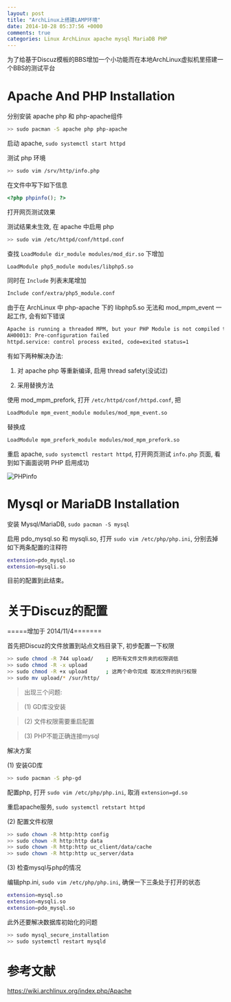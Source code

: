 ```yaml
---
layout: post
title: "ArchLinux上搭建LAMP环境"
date: 2014-10-28 05:37:56 +0000
comments: true
categories: Linux ArchLinux apache mysql MariaDB PHP
---
```


为了给基于Discuz模板的BBS增加一个小功能而在本地ArchLinux虚拟机里搭建一个BBS的测试平台

# Apache And PHP Installation

分别安装 apache php 和 php-apache组件

```bash
>> sudo pacman -S apache php php-apache

```

启动 apache, `sudo systemctl start httpd`

测试 php 环境

```bash
>> sudo vim /srv/http/info.php

```

在文件中写下如下信息

```php
<?php phpinfo(); ?>

```

打开网页测试效果

测试结果未生效, 在 apache 中启用 php

```bash
>> sudo vim /etc/httpd/conf/httpd.conf

```

查找 `LoadModule dir_module modules/mod_dir.so` 下增加

```bash
LoadModule php5_module modules/libphp5.so

```

同时在 `Include` 列表末尾增加

```bash
Include conf/extra/php5_module.conf

```

由于在 ArchLinux 中 php-apache 下的 libphp5.so 无法和 mod_mpm_event 一起工作, 会有如下错误

```bash
Apache is running a threaded MPM, but your PHP Module is not compiled to be threadsafe.  You need to recompile PHP.
AH00013: Pre-configuration failed
httpd.service: control process exited, code=exited status=1

```

有如下两种解决办法:

1) 对 apache php 等重新编译, 启用 thread safety(没试过)

2) 采用替换方法

使用 mod_mpm_prefork, 打开 `/etc/httpd/conf/httpd.conf`, 把

```bash
LoadModule mpm_event_module modules/mod_mpm_event.so

```

替换成

```bash
LoadModule mpm_prefork_module modules/mod_mpm_prefork.so

```

重启 apache, `sudo systemctl restart httpd`, 打开网页测试 `info.php` 页面, 看到如下画面说明 PHP 启用成功

![PHPinfo](http://img.vim-cn.com/85/64208227801a398d079fc7e0ffbb874a2e3241.jpg)

# Mysql or MariaDB Installation

安装 Mysql/MariaDB, `sudo pacman -S mysql`

启用 pdo_mysql.so 和 mysqli.so, 打开 `sudo vim /etc/php/php.ini`, 分别去掉如下两条配置的注释符

```bash
extension=pdo_mysql.so
extension=mysqli.so

```

目前的配置到此结束。

# 关于Discuz的配置

=====增加于 2014/11/4=======

首先把Discuz的文件放置到站点文档目录下, 初步配置一下权限

```bash
>> sudo chmod -R 744 upload/    ; 把所有文件文件夹的权限调低
>> sudo chmod -R -x upload
>> sudo chmod -R +x upload      ; 这两个命令完成 取消文件的执行权限
>> sudo mv upload/* /sur/http/
```

> 出现三个问题:

> (1) GD库没安装

> (2) 文件权限需要重启配置

> (3) PHP不能正确连接mysql

解决方案

(1) 安装GD库

```bash
>> sudo pacman -S php-gd
```

配置php, 打开 `sudo vim /etc/php/php.ini`, 取消 `extension=gd.so`

重启apache服务, `sudo systemctl retstart httpd`

(2) 配置文件权限

```bash
>> sudo chown -R http:http config
>> sudo chown -R http:http data
>> sudo chown -R http:http uc_client/data/cache
>> sudo chown -R http:http uc_server/data
```

(3) 检查mysql与php的情况

编辑php.ini, `sudo vim /etc/php/php.ini`, 确保一下三条处于打开的状态

```bash
extension=mysql.so
extension=mysqli.so
extension=pdo_mysql.so
```

此外还要解决数据库初始化的问题

```bash
>> sudo mysql_secure_installation
>> sudo systemctl restart mysqld
```

# 参考文献

https://wiki.archlinux.org/index.php/Apache

